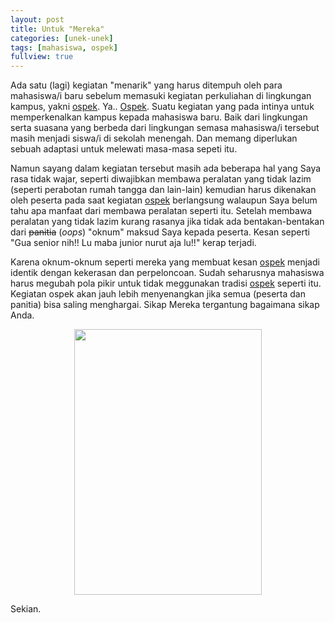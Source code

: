 ```yaml
---
layout: post
title: Untuk "Mereka"
categories: [unek-unek]
tags: [mahasiswa, ospek]
fullview: true
---
```


Ada satu (lagi) kegiatan "menarik" yang harus ditempuh oleh para mahasiswa/i baru sebelum memasuki kegiatan perkuliahan di lingkungan kampus, yakni [ospek](https://id.wikipedia.org/wiki/Orientasi_Studi_dan_Pengenalan_Kampus). Ya.. [Ospek](https://id.wikipedia.org/wiki/Orientasi_Studi_dan_Pengenalan_Kampus). Suatu kegiatan yang pada intinya untuk memperkenalkan kampus kepada mahasiswa baru. Baik dari lingkungan serta suasana yang berbeda dari lingkungan semasa mahasiswa/i tersebut masih menjadi siswa/i di sekolah menengah. Dan memang diperlukan sebuah adaptasi untuk melewati masa-masa sepeti itu.

Namun sayang dalam kegiatan tersebut masih ada beberapa hal yang Saya rasa tidak wajar, seperti diwajibkan membawa peralatan yang tidak lazim (seperti perabotan rumah tangga dan lain-lain) kemudian harus dikenakan oleh peserta pada saat kegiatan [ospek](https://id.wikipedia.org/wiki/Orientasi_Studi_dan_Pengenalan_Kampus) berlangsung walaupun Saya belum tahu apa manfaat dari membawa peralatan seperti itu. Setelah membawa peralatan yang tidak lazim kurang rasanya jika tidak ada bentakan-bentakan dari ~~panitia~~ (*oops*) "oknum" maksud Saya kepada peserta. Kesan seperti "Gua senior nih!! Lu maba junior nurut aja lu!!" kerap terjadi.

Karena oknum-oknum seperti mereka yang membuat kesan [ospek](https://id.wikipedia.org/wiki/Orientasi_Studi_dan_Pengenalan_Kampus) menjadi identik dengan kekerasan dan perpeloncoan. Sudah seharusnya mahasiswa harus megubah pola pikir untuk tidak meggunakan tradisi [ospek](https://id.wikipedia.org/wiki/Orientasi_Studi_dan_Pengenalan_Kampus) seperti itu. Kegiatan ospek akan jauh lebih menyenangkan jika semua (peserta dan panitia) bisa saling menghargai. Sikap Mereka tergantung bagaimana sikap Anda.

<div style="text-align:center" markdown="1">
  <img src="http://s.kaskus.id/images/2013/07/23/1860687_20130723063117.jpg" height="425" width="300">
</div>

Sekian.
